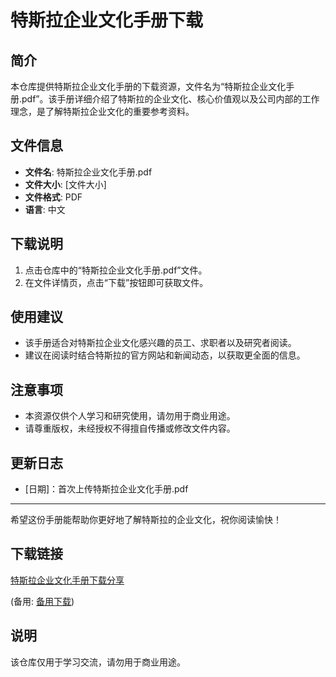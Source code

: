 # 特斯拉企业文化手册下载

## 简介

本仓库提供特斯拉企业文化手册的下载资源，文件名为“特斯拉企业文化手册.pdf”。该手册详细介绍了特斯拉的企业文化、核心价值观以及公司内部的工作理念，是了解特斯拉企业文化的重要参考资料。

## 文件信息

- **文件名**: 特斯拉企业文化手册.pdf
- **文件大小**: [文件大小]
- **文件格式**: PDF
- **语言**: 中文

## 下载说明

1. 点击仓库中的“特斯拉企业文化手册.pdf”文件。
2. 在文件详情页，点击“下载”按钮即可获取文件。

## 使用建议

- 该手册适合对特斯拉企业文化感兴趣的员工、求职者以及研究者阅读。
- 建议在阅读时结合特斯拉的官方网站和新闻动态，以获取更全面的信息。

## 注意事项

- 本资源仅供个人学习和研究使用，请勿用于商业用途。
- 请尊重版权，未经授权不得擅自传播或修改文件内容。

## 更新日志

- [日期]：首次上传特斯拉企业文化手册.pdf

---

希望这份手册能帮助你更好地了解特斯拉的企业文化，祝你阅读愉快！

## 下载链接
[特斯拉企业文化手册下载分享](https://pan.quark.cn/s/51a6bb61118e) 

(备用: [备用下载](https://pan.baidu.com/s/1iUYodAdHdNXjuLxiJxeDZw?pwd=1234))

## 说明

该仓库仅用于学习交流，请勿用于商业用途。
